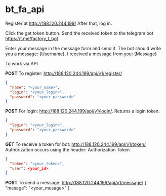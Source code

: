 # bt_fa_api

Register at http://188.120.244.199/
After that, log in.

Click the get token button.
Send the received token to the telegram bot
https://t.me/factory_t_bot

Enter your message in the message form and send it.
The bot should write you a message:
{Username}, I received a message from you:
{Message}

To work via API


**POST**
To register: http://188.120.244.199/api/v1/register/
```json
{
  "name": "<your_name>",
  "login": "<your_login>",
  "password": "<your_password>"
}
```



**POST**
For login: http://188.120.244.199/api/v1/login/.
Returns a login token.
```json
{
  "login": "<your_login>",
  "password": "<your_password>"
}
```

**GET**
To receive a token for bot: http://188.120.244.199/api/v1/token/
Authorization occurs using the header: Authorization Token <your token from login>
```json
{
  "token": "<your_token>",
  "user": <your_id>
}
```


**POST**
To send a message: http://188.120.244.199/api/v1/message/
{
  "mesage": "<your_mesage>"
}

